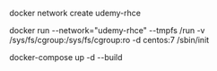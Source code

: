 docker network create udemy-rhce

docker run --network="udemy-rhce" --tmpfs /run -v /sys/fs/cgroup:/sys/fs/cgroup:ro -d centos:7 /sbin/init

docker-compose up -d --build